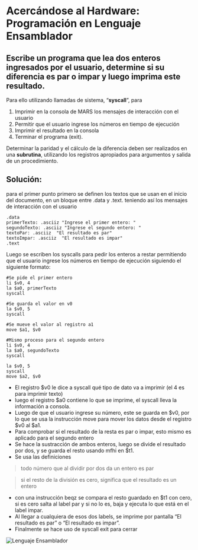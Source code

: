 # Acercándose al Hardware: Programación en Lenguaje Ensamblador
## Escribe un programa que lea dos enteros ingresados por el usuario, determine si su diferencia es par o impar y luego imprima este resultado.
Para ello utilizando llamadas de sistema, “**syscall**”, para 

 1. Imprimir en la consola de MARS los mensajes de interacción con el usuario 
 2. Permitir que el usuario ingrese los números en tiempo de ejecución
 3. Imprimir el resultado en la consola
 4. Terminar el programa (exit).

Determinar la paridad y el cálculo de la diferencia deben ser realizados en una **subrutina**, utilizando los registros apropiados para argumentos y salida de un procedimiento.

## Solución:
para el primer punto primero se definen los textos que se usan en el inicio del documento, en un bloque entre .data y .text. teniendo así los mensajes de interacción con el usuario

    .data
	primerTexto: .asciiz "Ingrese el primer entero: "
	segundoTexto: .asciiz "Ingrese el segundo entero: "
	textoPar: .asciiz  "El resultado es par"
	textoImpar: .asciiz  "El resultado es impar"
	.text
Luego se escriben los syscalls para pedir los enteros a restar permitiendo que el usuario ingrese los números en tiempo de ejecución siguiendo el siguiente formato:

	#Se pide el primer entero
	li $v0, 4
	la $a0, primerTexto
	syscall

	#Se guarda el valor en v0
	la $v0, 5
	syscall
	
	#Se mueve el valor al registro a1
	move $a1, $v0
	
	#Mismo proceso para el segundo entero
	li $v0, 4
	la $a0, segundoTexto
	syscall
	
	la $v0, 5
	syscall
	move $a2, $v0

 - El registro $v0 le dice a syscall qué tipo de dato va a imprimir (el 4 es para imprimir texto)
 - luego el registro $a0 contiene lo que se imprime, el syscall lleva la información a consola.
 - Luego de que el usuario ingrese su número, este se guarda en $v0, por lo que se usa la instrucción move para mover los datos desde el registro $v0 al $a1.
 - Para comprobar si el resultado de la resta es par o impar, esto mismo es aplicado para el segundo entero
 - Se hace la sustracción de ambos enteros, luego se divide el resultado por dos, y se guarda el resto usando mfhi en $t1.
 - Se usa las definiciones 

> todo número que al dividir por dos da un entero es par

> si el resto de la división es cero, significa que el resultado es un entero

 - con una instrucción beqz se compara el resto guardado en $t1 con cero, si es cero salta al label par y si no lo es, baja y ejecuta lo que está en el label impar.
 - Al llegar a cualquiera de esos dos labels, se imprime por pantalla “El resultado es par” o “El resultado es impar”.
 - Finalmente se hace uso de syscall exit para cerrar
 

 

![Lenguaje Ensamblador](http://i.imgur.com/wYzhTBz.jpg)